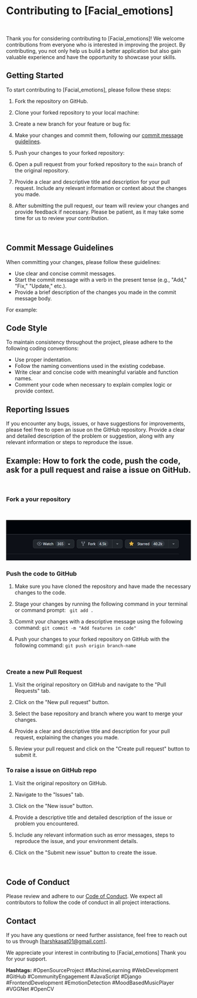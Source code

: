 # Contributing to [Facial_emotions]
<br>

Thank you for considering contributing to [Facial_emotions]! We welcome contributions from everyone who is interested in improving the project. By contributing, you not only help us build a better application but also gain valuable experience and have the opportunity to showcase your skills.
<br>

## Getting Started

To start contributing to [Facial_emotions], please follow these steps:

1. Fork the repository on GitHub.

2. Clone your forked repository to your local machine:

3. Create a new branch for your feature or bug fix:

4. Make your changes and commit them, following our [commit message guidelines](#commit-message-guidelines).

5. Push your changes to your forked repository:

6. Open a pull request from your forked repository to the `main` branch of the original repository.

7. Provide a clear and descriptive title and description for your pull request. Include any relevant information or context about the changes you made.

8. After submitting the pull request, our team will review your changes and provide feedback if necessary. Please be patient, as it may take some time for us to review your contribution.
<br>

## Commit Message Guidelines

When committing your changes, please follow these guidelines:

- Use clear and concise commit messages.
- Start the commit message with a verb in the present tense (e.g., "Add," "Fix," "Update," etc.).
- Provide a brief description of the changes you made in the commit message body.

For example:

## Code Style

To maintain consistency throughout the project, please adhere to the following coding conventions:

- Use proper indentation.
- Follow the naming conventions used in the existing codebase.
- Write clear and concise code with meaningful variable and function names.
- Comment your code when necessary to explain complex logic or provide context.

## Reporting Issues

If you encounter any bugs, issues, or have suggestions for improvements, please feel free to open an issue on the GitHub repository. Provide a clear and detailed description of the problem or suggestion, along with any relevant information or steps to reproduce the issue.

## Example: How to fork the code, push the code, ask for a pull request and raise a issue on GitHub.

<br>

### Fork a your repository
<br>

![fork image](./readme-img/fork%20image.jpg)
<br>

### Push the code to GitHub

1. Make sure you have cloned the repository and have made the necessary changes to the code.

2. Stage your changes by running the following command in your terminal or command prompt:
``` git add .```

3. Commit your changes with a descriptive message using the following command:
``` git commit -m "Add features in code" ```

4. Push your changes to your forked repository on GitHub with the following command:
``` git push origin branch-name ```

<br>

### Create a new Pull Request

1. Visit the original repository on GitHub and navigate to the "Pull Requests" tab.

2. Click on the "New pull request" button.

3. Select the base repository and branch where you want to merge your changes.

4. Provide a clear and descriptive title and description for your pull request, explaining the changes you made.

5. Review your pull request and click on the "Create pull request" button to submit it.


### To raise a issue on GitHub repo 
1. Visit the original repository on GitHub.

2. Navigate to the "Issues" tab.

3. Click on the "New issue" button.

4. Provide a descriptive title and detailed description of the issue or problem you encountered.

5. Include any relevant information such as error messages, steps to reproduce the issue, and your environment details.

6. Click on the "Submit new issue" button to create the issue.

<br>

## Code of Conduct

Please review and adhere to our [Code of Conduct](CODE_OF_CONDUCT.md). We expect all contributors to follow the code of conduct in all project interactions.

## Contact

If you have any questions or need further assistance, feel free to reach out to us through [harshkasat01@gmail.com].

We appreciate your interest in contributing to [Facial_emotions] Thank you for your support.

**Hashtags:** #OpenSourceProject #MachineLearning #WebDevelopment #GitHub #CommunityEngagement #JavaScript #Django #FrontendDevelopment #EmotionDetection #MoodBasedMusicPlayer #VGGNet #OpenCV

